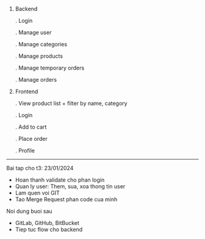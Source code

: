 1. Backend

    . Login

    . Manage user

    . Manage categories

    . Manage products

    . Manage temporary orders

    . Manage orders



2. Frontend

    . View product list + filter by name, category

    . Login

    . Add to cart

    . Place order

    . Profile

-------------------
Bai tap cho t3: 23/01/2024
- Hoan thanh validate cho phan login
- Quan ly user: Them, sua, xoa thong tin user
- Lam quen voi GIT
- Tao Merge Request phan code cua minh

Noi dung buoi sau
- GitLab, GitHub, BitBucket
- Tiep tuc flow cho backend